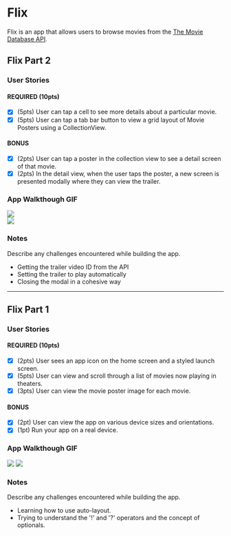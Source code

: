 # Flix

Flix is an app that allows users to browse movies from the [The Movie Database API](http://docs.themoviedb.apiary.io/#).

## Flix Part 2

### User Stories

#### REQUIRED (10pts)
- [x] (5pts) User can tap a cell to see more details about a particular movie.
- [x] (5pts) User can tap a tab bar button to view a grid layout of Movie Posters using a CollectionView.

#### BONUS
- [x] (2pts) User can tap a poster in the collection view to see a detail screen of that movie.
- [x] (2pts) In the detail view, when the user taps the poster, a new screen is presented modally where they can view the trailer.

### App Walkthough GIF
<img src="http://g.recordit.co/ICmAf8Z44x.gif"><br>
<img src="http://g.recordit.co/lMpUD7sq9m.gif"><br>

### Notes
Describe any challenges encountered while building the app.
- Getting the trailer video ID from the API
- Setting the trailer to play automatically
- Closing the modal in a cohesive way

---

## Flix Part 1

### User Stories
#### REQUIRED (10pts)
- [x] (2pts) User sees an app icon on the home screen and a styled launch screen.
- [x] (5pts) User can view and scroll through a list of movies now playing in theaters.
- [x] (3pts) User can view the movie poster image for each movie.

#### BONUS
- [x] (2pt) User can view the app on various device sizes and orientations.
- [x] (1pt) Run your app on a real device.

### App Walkthough GIF
<img src="http://g.recordit.co/EkhdPB0D83.gif">
<img src="http://g.recordit.co/TiDK68IhQZ.gif">

### Notes
Describe any challenges encountered while building the app.
- Learning how to use auto-layout.
- Trying to understand the '!' and '?' operators and the concept of optionals.
